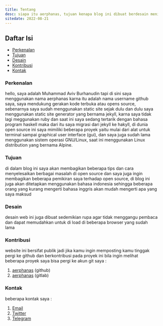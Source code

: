 ```yaml
---
title: Tentang
desc: siapa itu aerphanas, tujuan kenapa blog ini dibuat berdesain menimalis tanpa menggunakan javascript, cara mengkontak pembuat web
sitedate: 2022-08-21
---
```


## Daftar Isi

- [Perkenalan](#perkenalan)
- [Tujuan](#tujuan)
- [Desain](#desain)
- [Kontribusi](#kontribusi)
- [Kontak](#kontak)

### Perkenalan

hello, saya adalah Muhammad Aviv Burhanudin tapi di sini saya menggunakan nama aerphanas karna itu adalah nama username github saya,
saya mendukung gerakan kode terbuka atau opens source, sebenarnya saya sudah menggunakan static site sejak dulu dan dulu
saya menggunakan static site generator yang bernama jekyll, karna saya tidak lagi meggunakan ruby dan saat ini saya sedang
tertarik dengan bahasa program haskell maka dari itu saya migrasi dari jekyll ke hakyll, di dunia open source ini saya 
mimiliki beberapa proyek yaitu mulai dari alat untuk terminal sampai graphical user interface (gui), dan saya juga sudah lama
menggunakan sistem operasi GNU/Linux, saat ini menggunakan Linux distribution yang bernama Alpine.

### Tujuan

di dalam blog ini saya akan membagikan beberapa tips dan cara menyelesaikan berbagai masalah di open source dan saya juga
ingin membagikan beberapa pemikiran saya terhadap open source, di blog ini juga akan ditetapkan menggunakan bahasa indonesia
sehingga beberapa orang yang kurang mengerti bahasa inggris akan mudah mengerti apa yang saya maksud

### Desain

desain web ini juga dibuat sedemikian rupa agar tidak menggangu pembaca dan dapat memudahkan untuk di load di beberapa browser
yang sudah lama

### Kontribusi

website ini bersifat publik jadi jika kamu ingin memposting kamu tinggak pergi ke github dan berkontribusi pada proyek ini
bila ingin melihat beberapa proyek saya bisa pergi ke akun git saya :

1. [aerphanas](https://github.com/aerphanas) (github)
2. [aerphanas](https://gitlab.com/aerphanas) (gitlab)

### Kontak

beberapa kontak saya :

1. [Email](mailto:muhamadaviv14@gmail.com>)
2. [Twitter](https://twitter.com/aerphanas/)
3. [Telegram](https://t.me/+YoGClK90aLtmZmNl)
